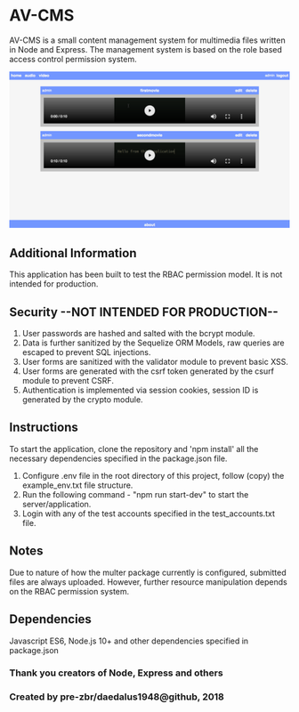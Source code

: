 # AV-CMS

AV-CMS is a small content management system for multimedia files written in Node and Express.
The management system is based on the role based access control permission system.

![AV-CMS](https://github.com/daedalus1948/project_images/blob/master/AV-CMS.png)

## Additional Information

This application has been built to test the RBAC permission model. It is not intended for production.

## Security --NOT INTENDED FOR PRODUCTION--

1) User passwords are hashed and salted with the bcrypt module.
2) Data is further sanitized by the Sequelize ORM Models, raw queries are escaped to prevent SQL injections.
3) User forms are sanitized with the validator module to prevent basic XSS.
4) User forms are generated with the csrf token generated by the csurf module to prevent CSRF.
5) Authentication is implemented via session cookies, session ID is generated by the crypto module.

## Instructions

To start the application, clone the repository and 'npm install' 
all the necessary dependencies specified in the package.json file.

1) Configure .env file in the root directory of this project, follow (copy) the example_env.txt file structure.
2) Run the following command - "npm run start-dev" to start the server/application.
3) Login with any of the test accounts specified in the test_accounts.txt file.

## Notes

Due to nature of how the multer package currently is configured, submitted files are always uploaded.
However, further resource manipulation depends on the RBAC permission system.

## Dependencies

Javascript ES6, Node.js 10+ and other dependencies specified in package.json

### Thank you creators of Node, Express and others
### Created by pre-zbr/daedalus1948@github, 2018
